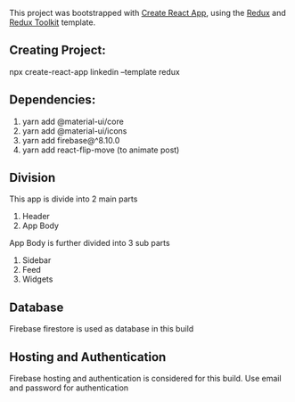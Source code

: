 This project was bootstrapped with [Create React App](https://github.com/facebook/create-react-app), using the [Redux](https://redux.js.org/) and [Redux Toolkit](https://redux-toolkit.js.org/) template.

## Creating Project:

npx create-react-app linkedin –template redux

## Dependencies:

1. yarn add @material-ui/core
2. yarn add @material-ui/icons
3. yarn add firebase@^8.10.0
4. yarn add react-flip-move  (to animate post)

## Division

This app is divide into 2 main parts

1. Header
2. App Body

App Body is further divided into 3 sub parts

1. Sidebar
2. Feed
3. Widgets

## Database

Firebase firestore is used as database in this build

## Hosting and Authentication

Firebase hosting and authentication is considered for this build. Use email and password for authentication
